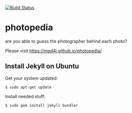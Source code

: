 [![Build Status](https://travis-ci.org/mad4j/photopedia.svg?branch=master)](https://travis-ci.org/mad4j/photopedia)

# photopedia
are you able to guess the photographer behind each photo?

Please visit https://mad4j.github.io/photopedia/

## Install Jekyll on Ubuntu

Get your system updated:

`$ sudo apt-get update`

Install needed stuff:

`$ sudo gem install jekyll bundler`



